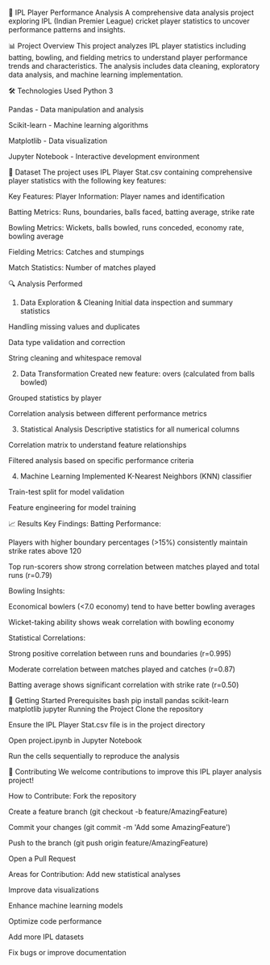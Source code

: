 🏏 IPL Player Performance Analysis
A comprehensive data analysis project exploring IPL (Indian Premier League) cricket player statistics to uncover performance patterns and insights.

📊 Project Overview
This project analyzes IPL player statistics including batting, bowling, and fielding metrics to understand player performance trends and characteristics. The analysis includes data cleaning, exploratory data analysis, and machine learning implementation.

🛠️ Technologies Used
Python 3

Pandas - Data manipulation and analysis

Scikit-learn - Machine learning algorithms

Matplotlib - Data visualization

Jupyter Notebook - Interactive development environment

📁 Dataset
The project uses IPL Player Stat.csv containing comprehensive player statistics with the following key features:

Key Features:
Player Information: Player names and identification

Batting Metrics: Runs, boundaries, balls faced, batting average, strike rate

Bowling Metrics: Wickets, balls bowled, runs conceded, economy rate, bowling average

Fielding Metrics: Catches and stumpings

Match Statistics: Number of matches played

🔍 Analysis Performed
1. Data Exploration & Cleaning
Initial data inspection and summary statistics

Handling missing values and duplicates

Data type validation and correction

String cleaning and whitespace removal

2. Data Transformation
Created new feature: overs (calculated from balls bowled)

Grouped statistics by player

Correlation analysis between different performance metrics

3. Statistical Analysis
Descriptive statistics for all numerical columns

Correlation matrix to understand feature relationships

Filtered analysis based on specific performance criteria

4. Machine Learning
Implemented K-Nearest Neighbors (KNN) classifier

Train-test split for model validation

Feature engineering for model training

📈 Results
Key Findings:
Batting Performance:

Players with higher boundary percentages (>15%) consistently maintain strike rates above 120

Top run-scorers show strong correlation between matches played and total runs (r=0.79)

Bowling Insights:

Economical bowlers (<7.0 economy) tend to have better bowling averages

Wicket-taking ability shows weak correlation with bowling economy

Statistical Correlations:

Strong positive correlation between runs and boundaries (r=0.995)

Moderate correlation between matches played and catches (r=0.87)

Batting average shows significant correlation with strike rate (r=0.50)

🚀 Getting Started
Prerequisites
bash
pip install pandas scikit-learn matplotlib jupyter
Running the Project
Clone the repository

Ensure the IPL Player Stat.csv file is in the project directory

Open project.ipynb in Jupyter Notebook

Run the cells sequentially to reproduce the analysis

🤝 Contributing
We welcome contributions to improve this IPL player analysis project!

How to Contribute:
Fork the repository

Create a feature branch (git checkout -b feature/AmazingFeature)

Commit your changes (git commit -m 'Add some AmazingFeature')

Push to the branch (git push origin feature/AmazingFeature)

Open a Pull Request

Areas for Contribution:
Add new statistical analyses

Improve data visualizations

Enhance machine learning models

Optimize code performance

Add more IPL datasets

Fix bugs or improve documentation
